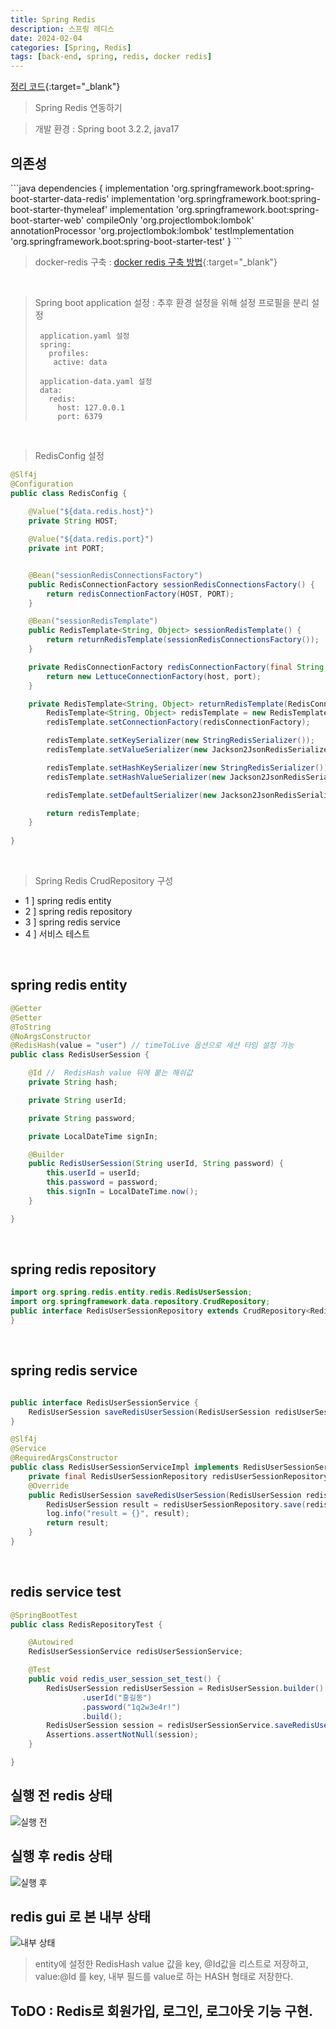 ```yaml
---
title: Spring Redis
description: 스프링 레디스
date: 2024-02-04
categories: [Spring, Redis]
tags: [back-end, spring, redis, docker redis]
---
```


[정리 코드](https://github.com/AngryPig123/spring-redis/tree/setting){:target="\_blank"}

> Spring Redis 연동하기


> 개발 환경 : Spring boot 3.2.2, java17

<h2> 의존성  </h2>
 ```java
  dependencies {
    implementation 'org.springframework.boot:spring-boot-starter-data-redis'
    implementation 'org.springframework.boot:spring-boot-starter-thymeleaf'
    implementation 'org.springframework.boot:spring-boot-starter-web'
    compileOnly 'org.projectlombok:lombok'
    annotationProcessor 'org.projectlombok:lombok'
    testImplementation 'org.springframework.boot:spring-boot-starter-test'
  }
```
<br>

> docker-redis 구축 : [docker redis 구축 방법](https://angrypig123.github.io/posts/Redis(1)/ "도커레디스"){:target="\_blank"}


<br>

> Spring boot application 설정 : 추후 환경 설정을 위해 설정 프로필을 분리 설정
> ```text
>  application.yaml 설정
>  spring:
>    profiles:
>     active: data
>
>  application-data.yaml 설정
>  data:
>    redis:
>      host: 127.0.0.1
>      port: 6379
>```

<br>

> RedisConfig 설정

```java
@Slf4j
@Configuration
public class RedisConfig {
    
    @Value("${data.redis.host}")
    private String HOST;

    @Value("${data.redis.port}")
    private int PORT;


    @Bean("sessionRedisConnectionsFactory")
    public RedisConnectionFactory sessionRedisConnectionsFactory() {
        return redisConnectionFactory(HOST, PORT);
    }

    @Bean("sessionRedisTemplate")
    public RedisTemplate<String, Object> sessionRedisTemplate() {
        return returnRedisTemplate(sessionRedisConnectionsFactory());
    }

    private RedisConnectionFactory redisConnectionFactory(final String host, final int port) {
        return new LettuceConnectionFactory(host, port);
    }

    private RedisTemplate<String, Object> returnRedisTemplate(RedisConnectionFactory redisConnectionFactory) {
        RedisTemplate<String, Object> redisTemplate = new RedisTemplate<>();
        redisTemplate.setConnectionFactory(redisConnectionFactory);

        redisTemplate.setKeySerializer(new StringRedisSerializer());
        redisTemplate.setValueSerializer(new Jackson2JsonRedisSerializer<>(Object.class));

        redisTemplate.setHashKeySerializer(new StringRedisSerializer());
        redisTemplate.setHashValueSerializer(new Jackson2JsonRedisSerializer<>(Object.class));

        redisTemplate.setDefaultSerializer(new Jackson2JsonRedisSerializer<>(Object.class));

        return redisTemplate;
    }
    
}
```

<br>

> Spring Redis CrudRepository 구성

- 1 ] spring redis entity
- 2 ] spring redis repository
- 3 ] spring redis service
- 4 ] 서비스 테스트

<br>


<h2> spring redis entity </h2>

```java
@Getter
@Setter
@ToString
@NoArgsConstructor
@RedisHash(value = "user") // timeToLive 옵션으로 세션 타임 설정 가능
public class RedisUserSession {

    @Id //  RedisHash value 뒤에 붙는 해쉬값
    private String hash;

    private String userId;

    private String password;

    private LocalDateTime signIn;

    @Builder
    public RedisUserSession(String userId, String password) {
        this.userId = userId;
        this.password = password;
        this.signIn = LocalDateTime.now();
    }

}
```

<br>

<h2> spring redis repository </h2>

```java
import org.spring.redis.entity.redis.RedisUserSession;
import org.springframework.data.repository.CrudRepository;
public interface RedisUserSessionRepository extends CrudRepository<RedisUserSession, String> {
}
```

<br>

<h2> spring redis service </h2>

```java

public interface RedisUserSessionService {
    RedisUserSession saveRedisUserSession(RedisUserSession redisUserSession);
}

@Slf4j
@Service
@RequiredArgsConstructor
public class RedisUserSessionServiceImpl implements RedisUserSessionService {
    private final RedisUserSessionRepository redisUserSessionRepository;
    @Override
    public RedisUserSession saveRedisUserSession(RedisUserSession redisUserSession) {
        RedisUserSession result = redisUserSessionRepository.save(redisUserSession);
        log.info("result = {}", result);
        return result;
    }
}
```

<br>

<h2> redis service test </h2>

```java
@SpringBootTest
public class RedisRepositoryTest {

    @Autowired
    RedisUserSessionService redisUserSessionService;

    @Test
    public void redis_user_session_set_test() {
        RedisUserSession redisUserSession = RedisUserSession.builder()
                .userId("홍길동")
                .password("1q2w3e4r!")
                .build();
        RedisUserSession session = redisUserSessionService.saveRedisUserSession(redisUserSession);
        Assertions.assertNotNull(session);
    }

}

```

<h2> 실행 전 redis 상태 </h2>

![실행 전](https://github.com/AngryPig123/angrypig123.github.io/assets/86225268/1a722de6-3af6-4c67-91c2-644091ef19a1)

<h2> 실행 후 redis 상태 </h2>

![실행 후](https://github.com/AngryPig123/angrypig123.github.io/assets/86225268/349166c2-9f56-49a1-8f30-105ba7f28138)

<h2> redis gui 로 본 내부 상태 </h2>

![내부 상태](https://github.com/AngryPig123/angrypig123.github.io/assets/86225268/fdd2bb2b-a1c9-486f-9723-a0888f2fd608)

> entity에 설정한 RedisHash value 값을 key, @Id값을 리스트로 저장하고,<br> 
> value:@Id 를 key, 내부 필드를 value로 하는 HASH 형태로 저장한다. <br>

<h2> ToDO : Redis로 회원가입, 로그인, 로그아웃 기능 구현. </h2>